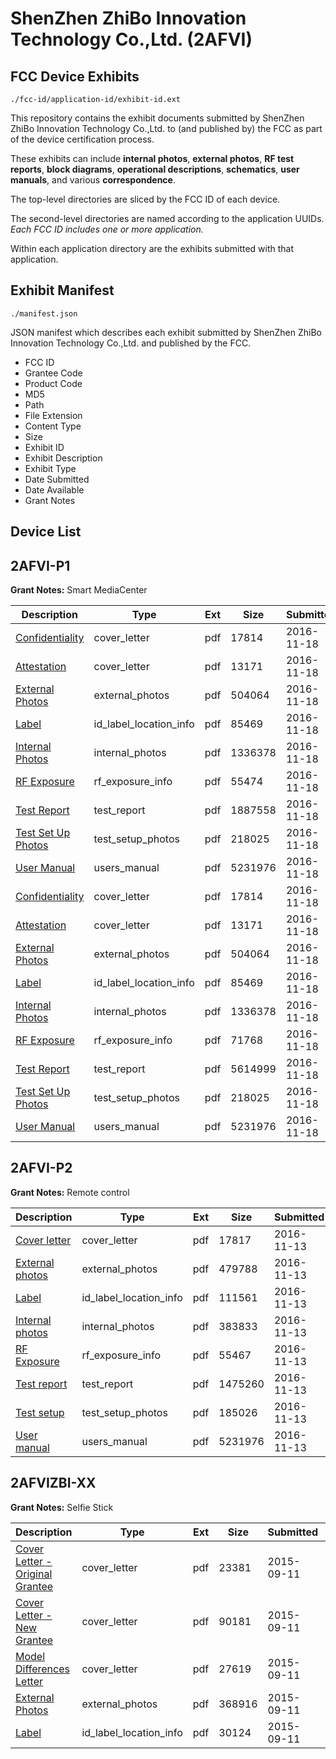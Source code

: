 # ShenZhen ZhiBo Innovation Technology Co.,Ltd. (2AFVI)
## FCC Device Exhibits

```
./fcc-id/application-id/exhibit-id.ext
```

This repository contains the exhibit documents submitted by ShenZhen ZhiBo Innovation Technology Co.,Ltd. to (and published by) the FCC as part of the device certification process.

These exhibits can include **internal photos**, **external photos**, **RF test reports**, **block diagrams**, **operational descriptions**, **schematics**, **user manuals**, and various **correspondence**.

The top-level directories are sliced by the FCC ID of each device.

The second-level directories are named according to the application UUIDs. *Each FCC ID includes one or more application.*

Within each application directory are the exhibits submitted with that application. 

## Exhibit Manifest

```
./manifest.json
```

JSON manifest which describes each exhibit submitted by ShenZhen ZhiBo Innovation Technology Co.,Ltd. and published by the FCC.

- FCC ID
- Grantee Code
- Product Code
- MD5
- Path
- File Extension
- Content Type
- Size
- Exhibit ID
- Exhibit Description
- Exhibit Type
- Date Submitted
- Date Available
- Grant Notes

## Device List
## 2AFVI-P1
**Grant Notes:** Smart MediaCenter

| Description | Type | Ext | Size | Submitted | Available |
| ----------- | ---- | --- | ---- | --------- | --------- |
| [Confidentiality](2AFVI-P1/8e56bba81a28dbd5cec0b58d8eb361bb/3200090.pdf) | cover_letter | pdf | 17814 | 2016-11-18 | 2016-11-20 |
| [Attestation](2AFVI-P1/8e56bba81a28dbd5cec0b58d8eb361bb/3200091.pdf) | cover_letter | pdf | 13171 | 2016-11-18 | 2016-11-20 |
| [External Photos](2AFVI-P1/8e56bba81a28dbd5cec0b58d8eb361bb/3200092.pdf) | external_photos | pdf | 504064 | 2016-11-18 | 2016-11-20 |
| [Label](2AFVI-P1/8e56bba81a28dbd5cec0b58d8eb361bb/3200094.pdf) | id_label_location_info | pdf | 85469 | 2016-11-18 | 2016-11-20 |
| [Internal Photos](2AFVI-P1/8e56bba81a28dbd5cec0b58d8eb361bb/3200093.pdf) | internal_photos | pdf | 1336378 | 2016-11-18 | 2016-11-20 |
| [RF Exposure](2AFVI-P1/8e56bba81a28dbd5cec0b58d8eb361bb/3200128.pdf) | rf_exposure_info | pdf | 55474 | 2016-11-18 | 2016-11-20 |
| [Test Report](2AFVI-P1/8e56bba81a28dbd5cec0b58d8eb361bb/3200127.pdf) | test_report | pdf | 1887558 | 2016-11-18 | 2016-11-20 |
| [Test Set Up Photos](2AFVI-P1/8e56bba81a28dbd5cec0b58d8eb361bb/3200097.pdf) | test_setup_photos | pdf | 218025 | 2016-11-18 | 2016-11-20 |
| [User Manual](2AFVI-P1/8e56bba81a28dbd5cec0b58d8eb361bb/3194377.pdf) | users_manual | pdf | 5231976 | 2016-11-18 | 2016-11-20 |
| [Confidentiality](2AFVI-P1/d61d086c87f75d11f92e224e7988abbf/3200090.pdf) | cover_letter | pdf | 17814 | 2016-11-18 | 2016-11-20 |
| [Attestation](2AFVI-P1/d61d086c87f75d11f92e224e7988abbf/3200091.pdf) | cover_letter | pdf | 13171 | 2016-11-18 | 2016-11-20 |
| [External Photos](2AFVI-P1/d61d086c87f75d11f92e224e7988abbf/3200092.pdf) | external_photos | pdf | 504064 | 2016-11-18 | 2016-11-20 |
| [Label](2AFVI-P1/d61d086c87f75d11f92e224e7988abbf/3200094.pdf) | id_label_location_info | pdf | 85469 | 2016-11-18 | 2016-11-20 |
| [Internal Photos](2AFVI-P1/d61d086c87f75d11f92e224e7988abbf/3200093.pdf) | internal_photos | pdf | 1336378 | 2016-11-18 | 2016-11-20 |
| [RF Exposure](2AFVI-P1/d61d086c87f75d11f92e224e7988abbf/3200100.pdf) | rf_exposure_info | pdf | 71768 | 2016-11-18 | 2016-11-20 |
| [Test Report](2AFVI-P1/d61d086c87f75d11f92e224e7988abbf/3200098.pdf) | test_report | pdf | 5614999 | 2016-11-18 | 2016-11-20 |
| [Test Set Up Photos](2AFVI-P1/d61d086c87f75d11f92e224e7988abbf/3200097.pdf) | test_setup_photos | pdf | 218025 | 2016-11-18 | 2016-11-20 |
| [User Manual](2AFVI-P1/d61d086c87f75d11f92e224e7988abbf/3194377.pdf) | users_manual | pdf | 5231976 | 2016-11-18 | 2016-11-20 |
## 2AFVI-P2
**Grant Notes:** Remote control

| Description | Type | Ext | Size | Submitted | Available |
| ----------- | ---- | --- | ---- | --------- | --------- |
| [Cover letter](2AFVI-P2/b3385139dcfce275befa774eed0aed06/3194368.pdf) | cover_letter | pdf | 17817 | 2016-11-13 | 2016-11-13 |
| [External photos](2AFVI-P2/b3385139dcfce275befa774eed0aed06/3194369.pdf) | external_photos | pdf | 479788 | 2016-11-13 | 2016-11-13 |
| [Label](2AFVI-P2/b3385139dcfce275befa774eed0aed06/3194370.pdf) | id_label_location_info | pdf | 111561 | 2016-11-13 | 2016-11-13 |
| [Internal photos](2AFVI-P2/b3385139dcfce275befa774eed0aed06/3194371.pdf) | internal_photos | pdf | 383833 | 2016-11-13 | 2016-11-13 |
| [RF Exposure](2AFVI-P2/b3385139dcfce275befa774eed0aed06/3194373.pdf) | rf_exposure_info | pdf | 55467 | 2016-11-13 | 2016-11-13 |
| [Test report](2AFVI-P2/b3385139dcfce275befa774eed0aed06/3194375.pdf) | test_report | pdf | 1475260 | 2016-11-13 | 2016-11-13 |
| [Test setup](2AFVI-P2/b3385139dcfce275befa774eed0aed06/3194376.pdf) | test_setup_photos | pdf | 185026 | 2016-11-13 | 2016-11-13 |
| [User manual](2AFVI-P2/b3385139dcfce275befa774eed0aed06/3194377.pdf) | users_manual | pdf | 5231976 | 2016-11-13 | 2016-11-13 |
## 2AFVIZBI-XX
**Grant Notes:** Selfie Stick

| Description | Type | Ext | Size | Submitted | Available |
| ----------- | ---- | --- | ---- | --------- | --------- |
| [Cover Letter - Original Grantee](2AFVIZBI-XX/9727bd290adab7dfa59b4988ad321e5b/2744859.pdf) | cover_letter | pdf | 23381 | 2015-09-11 | 2015-09-13 |
| [Cover Letter - New Grantee](2AFVIZBI-XX/9727bd290adab7dfa59b4988ad321e5b/2744860.pdf) | cover_letter | pdf | 90181 | 2015-09-11 | 2015-09-13 |
| [Model Differences Letter](2AFVIZBI-XX/9727bd290adab7dfa59b4988ad321e5b/2744861.pdf) | cover_letter | pdf | 27619 | 2015-09-11 | 2015-09-13 |
| [External Photos](2AFVIZBI-XX/9727bd290adab7dfa59b4988ad321e5b/2608543.pdf) | external_photos | pdf | 368916 | 2015-09-11 | 2015-09-13 |
| [Label](2AFVIZBI-XX/9727bd290adab7dfa59b4988ad321e5b/2744863.pdf) | id_label_location_info | pdf | 30124 | 2015-09-11 | 2015-09-13 |
